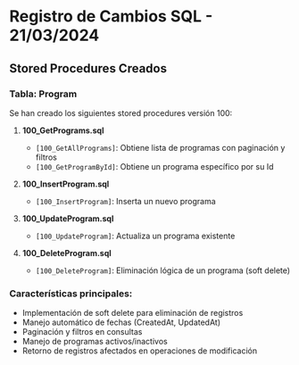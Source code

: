 # Registro de Cambios SQL - 21/03/2024

## Stored Procedures Creados

### Tabla: Program

Se han creado los siguientes stored procedures versión 100:

1. **100_GetPrograms.sql**

   - `[100_GetAllPrograms]`: Obtiene lista de programas con paginación y filtros
   - `[100_GetProgramById]`: Obtiene un programa específico por su Id

2. **100_InsertProgram.sql**

   - `[100_InsertProgram]`: Inserta un nuevo programa

3. **100_UpdateProgram.sql**

   - `[100_UpdateProgram]`: Actualiza un programa existente

4. **100_DeleteProgram.sql**
   - `[100_DeleteProgram]`: Eliminación lógica de un programa (soft delete)

### Características principales:

- Implementación de soft delete para eliminación de registros
- Manejo automático de fechas (CreatedAt, UpdatedAt)
- Paginación y filtros en consultas
- Manejo de programas activos/inactivos
- Retorno de registros afectados en operaciones de modificación

